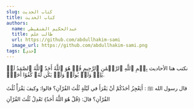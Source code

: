 ```yaml
---
slug: كتاب الحديث
title: كتاب الحديث
authors:
  name: عبدالحكيم الشنقيطي
  title: طالب علم
  url: https://github.com/abdullhakim-sami
  image_url: https://github.com/abdullhakim-sami.png
tags: [حدي]
---
```


نكتب هنا الأحاديث 
بِسۡمِ ٱللَّهِ ٱلرَّحۡمَٰنِ ٱلرَّحِيمِ
قُلۡ هُوَ ٱللَّهُ أَحَدٌ ٱللَّهُ ٱلصَّمَدُ لَمۡ يَلِدۡ وَلَمۡ يُولَدۡ وَلَمۡ يَكُن لَّهُۥ كُفُوًا أَحَدُۢ.  

قال رسول الله ﷺ : 
أَيَعْجِزُ أحَدُكُمْ أنْ يَقْرَأَ في لَيْلَةٍ ثُلُثَ القُرْآنِ؟ قالوا: وكيفَ يَقْرَأْ ثُلُثَ القُرْآنِ؟ قالَ: ﴿قُلْ هُوَ اللَّهُ أَحَدٌ﴾ تَعْدِلُ ثُلُثَ القُرْآنِ
<!--stackedit_data:
eyJoaXN0b3J5IjpbLTE2MzIzNDM0OSwxODA5ODk0NDkwLDE0MT
UwNDYzOTgsLTEzNTI1NjU2MDQsMjE0NTM2NzAxNCwtOTE0NzAx
MDIxLC0zOTcyNTY3XX0=
-->